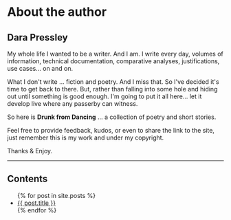 # About the author
## Dara Pressley

My whole life I wanted to be a writer. And I am. I write every day, volumes of information, technical documentation, comparative analyses, justifications, use cases... on and on.

What I don't write ... fiction and poetry.  And I miss that. So I've decided it's time to get back to there. But, rather than falling into some hole and hiding out until something is good enough. I'm going to put it all here... let it develop live where any passerby can witness.

So here is **Drunk from Dancing** ... a collection of poetry and short stories.

Feel free to provide feedback, kudos, or even to share the link to the site, just remember this is my work and under my copyright. 

Thanks & Enjoy.

---
## Contents

<ul>
  {% for post in site.posts %}
    <li>
      <a href="{{ site.baseurl}}{{ post.url }}">{{ post.title }}</a>
    </li>
  {% endfor %}
</ul>
